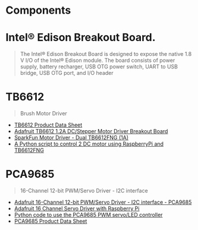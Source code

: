 # Components

# Intel® Edison Breakout Board.

> The Intel® Edison Breakout Board is designed to expose the native 1.8 V I/O of the Intel® Edison module. The board consists of power supply, battery recharger, USB OTG power switch, UART to USB bridge, USB OTG port, and I/O header

# TB6612

> Brush Motor Driver

- [TB6612 Product Data Sheet](http://toshiba.semicon-storage.com/ap-en/product/linear/motordriver/detail.TB6612FNG.html)
- [Adafruit TB6612 1.2A DC/Stepper Motor Driver Breakout Board](https://learn.adafruit.com/adafruit-tb6612-h-bridge-dc-stepper-motor-driver-breakout/overview)
- [SparkFun Motor Driver - Dual TB6612FNG (1A)](https://www.sparkfun.com/products/9457)
- [A Python script to control 2 DC motor using RaspberryPi and TB6612FNG](https://github.com/chojayr/Pi-dro/blob/master/Pidro.py)

# PCA9685 

> 16-Channel 12-bit PWM/Servo Driver - I2C interface

- [Adafruit 16-Channel 12-bit PWM/Servo Driver - I2C interface - PCA9685](https://www.adafruit.com/product/815)
- [Adafruit 16 Channel Servo Driver with Raspberry Pi](https://learn.adafruit.com/adafruit-16-channel-servo-driver-with-raspberry-pi/hooking-it-up?view=all)
- [Python code to use the PCA9685 PWM servo/LED controller](https://github.com/adafruit/Adafruit_Python_PCA9685)
- [PCA9685 Product Data Sheet](https://cdn-shop.adafruit.com/datasheets/PCA9685.pdf)
